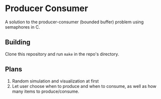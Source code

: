 # Producer Consumer

A solution to the producer-consumer (bounded buffer) problem using semaphores in C.

## Building

Clone this repository and run `make` in the repo's directory.

## Plans

1) Random simulation and visualization at first
2) Let user choose when to produce and when to consume, as well as how many items to produce/consume.

